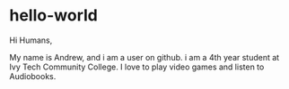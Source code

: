 # hello-world

Hi Humans,

My name is Andrew, and i am a user on github. i am a 4th year student at Ivy Tech Community College. I love to play video games and listen to Audiobooks.
